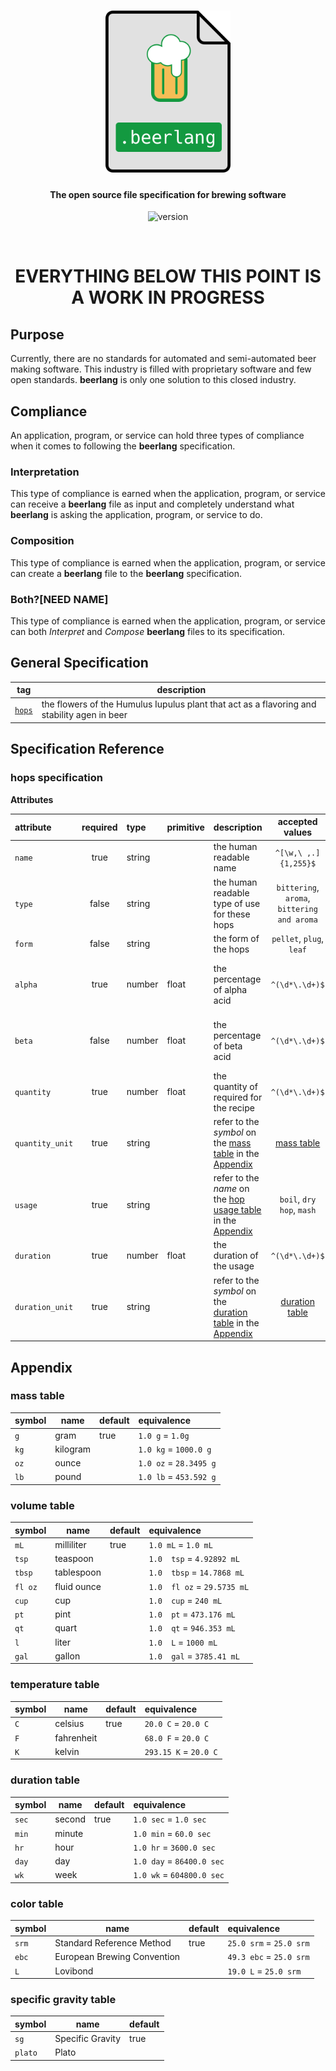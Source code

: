 <h1 align="center">
  <a href="http://brewboy.wbit.io"><img src="docs/img/beerlang-file@3x.png" alt="beerlang" width="200"></a>
  <br>
</h1>

<h4 align="center">The open source file specification for brewing software</h4>

<p align="center">
  <img src="https://img.shields.io/badge/version-0.0.1--alpha-F5BD56.svg" alt="version">
</p>
<br>

# <center>EVERYTHING BELOW THIS POINT IS A WORK IN PROGRESS</center>

## Purpose

Currently, there are no standards for automated and semi-automated beer making software. This industry is filled with proprietary software and few open standards. **beerlang** is only one solution to this closed industry.

## Compliance 

An application, program, or service can hold three types of compliance when it comes to following the **beerlang** specification.

### Interpretation

This type of compliance is earned when the application, program, or service can receive a **beerlang** file as input and completely understand what **beerlang** is asking the application, program, or service to do. 

### Composition

This type of compliance is earned when the application, program, or service can create a **beerlang** file to the **beerlang** specification. 

### Both?[NEED NAME]

This type of compliance is earned when the application, program, or service can both *Interpret* and *Compose* **beerlang** files to its specification. 

## General Specification

|tag|description|
|---|-----------|
|[`hops`](#hops-specification)|the flowers of the Humulus Iupulus plant that act as a flavoring and stability agen in beer||

## Specification Reference

### hops specification

**Attributes**

|attribute|required|type|primitive|description|accepted values|example|
|:--------|:------:|:---|:--------|:----------|:-------------:|:------|
|`name`|true|string||the human readable name|`^[\w,\ ,.]{1,255}$`|`cascade`, `mt. hood`, `saaz`|
|`type`|false|string||the human readable type of use for these hops|`bittering`, `aroma`, `bittering and aroma`|`bittering`, `aroma`, `bittering and aroma`|
|`form`|false|string||the form of the hops|`pellet`, `plug`, `leaf`|`pellet`, `plug`, `leaf`|
|`alpha`|true|number|float|the percentage of alpha acid|`^(\d*\.\d+)$`|`0.082` => `8.2%`, `0.12` => `12%`, `0.045` => `4.5%`|
|`beta`|false|number|float|the percentage of beta acid|`^(\d*\.\d+)$`|`0.082` => `8.2%`, `0.12` => `12%`, `0.045` => `4.5%`|
|`quantity`|true|number|float|the quantity of required for the recipe|`^(\d*\.\d+)$`|`1.2`, `0.8`, `5.7`
|`quantity_unit`|true|string||refer to the *symbol* on the [mass table](#mass-table) in the [Appendix](#appendix)|[mass table](#mass-table)|`kg`, `g`, `lb`|
|`usage`|true|string||refer to the *name* on the [hop usage table](#hop-usage-table) in the [Appendix](#appendix)|`boil`, `dry hop`, `mash`|`boil`, `dry hop`, `mash`|
|`duration`|true|number|float|the duration of the usage|`^(\d*\.\d+)$`|`60.0`, `3600.0`, `1.0`|
|`duration_unit`|true|string||refer to the *symbol* on the [duration table](#duration-table) in the [Appendix](#appendix)|[duration table](#duration-table)|`sec`, `min`, `hr`|

## Appendix

### mass table

|symbol|name|default|equivalence|
|------|----|-------|:----------|
|`g`|gram|true|`1.0 g` = `1.0g`|
|`kg`|kilogram||`1.0 kg` = `1000.0 g`|
|`oz`|ounce||`1.0 oz` = `28.3495 g`|
|`lb`|pound||`1.0 lb` = `453.592 g`|

### volume table

|symbol|name|default|equivalence|
|------|----|-------|:----------|
|`mL`|milliliter|true|`1.0 mL` = `1.0 mL`|
|`tsp`|teaspoon||`1.0  tsp` = `4.92892 mL`|
|`tbsp`|tablespoon||`1.0  tbsp` = `14.7868 mL`|
|`fl oz`|fluid ounce||`1.0  fl oz` = `29.5735 mL`|
|`cup`|cup||`1.0  cup` = `240 mL`|
|`pt`|pint||`1.0  pt` = `473.176 mL`|
|`qt`|quart||`1.0  qt` = `946.353 mL`|
|`l`|liter||`1.0  L` = `1000 mL`|
|`gal`|gallon||`1.0  gal` = `3785.41 mL`|

### temperature table

|symbol|name|default|equivalence|
|------|----|-------|:----------|
|`C`|celsius|true|`20.0 C` = `20.0 C`|
|`F`|fahrenheit||`68.0 F` = `20.0 C`|
|`K`|kelvin||`293.15 K` = `20.0 C`|

### duration table

|symbol|name|default|equivalence|
|------|----|-------|:----------|
|`sec`|second|true|`1.0 sec` = `1.0 sec`|
|`min`|minute||`1.0 min` = `60.0 sec`|
|`hr`|hour||`1.0 hr` = `3600.0 sec`|
|`day`|day||`1.0 day` = `86400.0 sec`|
|`wk`|week||`1.0 wk` = `604800.0 sec`|

### color table

|symbol|name|default|equivalence|
|------|----|-------|:----------|
|`srm`|Standard Reference Method|true|`25.0 srm` = `25.0 srm`|
|`ebc`|European Brewing Convention||`49.3 ebc` = `25.0 srm`|
|`L`|Lovibond||`19.0 L` = `25.0 srm`|

### specific gravity table

|symbol|name|default|
|------|----|-------|
|`sg`|Specific Gravity|true|
|`plato`|Plato||
